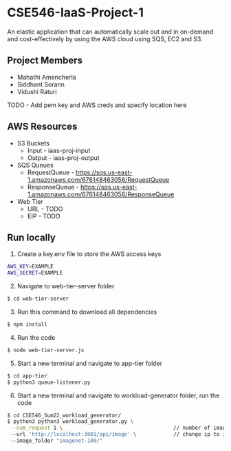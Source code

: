 # CSE546-IaaS-Project-1
An elastic application that can automatically scale out and in on-demand and cost-effectively by using the AWS cloud using SQS, EC2 and S3. 

## Project Members
- Mahathi Amencherla
- Siddhant Sorann
- Vidushi Raturi

TODO - Add pem key and AWS creds and specify location here

## AWS Resources
- S3 Buckets
  - Input - iaas-proj-input
  - Output - iaas-proj-output
- SQS Queues
  - RequestQueue - https://sqs.us-east-1.amazonaws.com/676148463056/RequestQueue
  - ResponseQueue - https://sqs.us-east-1.amazonaws.com/676148463056/ResponseQueue
- Web Tier
  - URL - TODO
  - EIP - TODO

## Run locally

1. Create a key.env file to store the AWS access keys
```bash
AWS_KEY=EXAMPLE
AWS_SECRET=EXAMPLE
``` 
2. Navigate to web-tier-server folder
```bash
$ cd web-tier-server
```
3. Run this command to download all dependencies
```bash
$ npm install
```
4. Run the code
```bash
$ node web-tier-server.js
```
5. Start a new terminal and navigate to app-tier folder
```bash
$ cd app-tier
$ python3 queue-listener.py
```

6. Start a new terminal and navigate to workload-generator folder, run the code
```bash
$ cd CSE546_Sum22_workload_generator/
$ python3 python3 workload_generator.py \
 --num_request 1 \                                    // number of images to be sent
 --url 'http://localhost:3001/api/image' \            // change ip to instance
 --image_folder "imagenet-100/"   
```